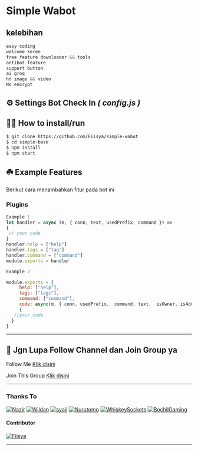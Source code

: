 # **Simple Wabot** 
## kelebihan
```javascript
easy coding
welcome keren
free feature downloader && tools
antibot feature
support button
ai groq
hd image && video
No encrypt
```

## ⚙️ Settings Bot Check In ***( config.js )***


## 👨‍💻 How to install/run


```bash
$ git clone https://github.com/Fiisya/simple-wabot
$ cd simple-base
$ npm install
$ npm start
```

## ☘️ Example Features
Berikut cara menambahkan fitur pada bot ini

### Plugins

```javascript
Example 1
let handler = async (m, { conn, text, usedPrefix, command }) => 
{
 // your code
}
handler.help = ["help"]
handler.tags = ["tag"]
handler.command = ["command"]
module.exports = handler

Example 2

module.exports = {
     help: ["help"],
     tags: ["tags"],
     command: ["command"],
     code: async(m, { conn, usedPrefix,  command, text,  isOwner, isAdmin, isBotAdmin, isPrems, chatUpdate  }) => 
     {
   //your code
  } 
}
```
---  

## 📢 Jgn Lupa Follow Channel dan Join Group ya

<p>Follow Me    <a href="https://whatsapp.com/channel/0029Vb4fjWE1yT25R7epR110">Klik disini</a></p>

<p>Join This Group   <a href="https://kua.lat/gcbot">Klik disini</a></p>

---------

### Thanks To
[![Nazir](https://github.com/Nazir99inf.png?size=100)](https://github.com/Nazir99inf)
[![Wildan](https://github.com/neoxr.png?size=100)](https://github.com/neoxr)
[![syaii](https://github.com/LT-SYAII.png?size=100)](https://github.com/LT-SYAII)
[![Nurutomo](https://github.com/Nurutomo.png?size=100)](https://github.com/Nurutomo)
[![WhiskeySockets](https://github.com/WhiskeySockets.png?size=100)](https://github.com/WhiskeySockets/Baileys)
[![BochilGaming](https://github.com/BochilGaming.png?size=100)](https://github.com/BochilGaming)
#### Contributor
[![Fiisya](https://github.com/Fiisya.png?size=100)](https://github.com/Fiisya)

---------
